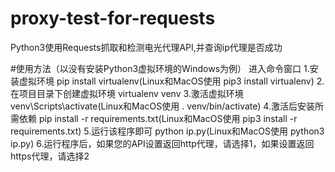 # proxy-test-for-requests
Python3使用Requests抓取和检测电光代理API,并查询ip代理是否成功

#使用方法（以没有安装Python3虚拟环境的Windows为例）
进入命令窗口
1.安装虚拟环境  pip install virtualenv(Linux和MacOS使用 pip3 install virtualenv)
2.在项目目录下创建虚拟环境 virtualenv venv
3.激活虚拟环境 venv\Scripts\activate(Linux和MacOS使用 . venv/bin/activate)
4.激活后安装所需依赖 pip install -r requirements.txt(Linux和MacOS使用 pip3 install -r requirements.txt)
5.运行该程序即可 python ip.py(Linux和MacOS使用 python3 ip.py)
6.运行程序后，如果您的API设置返回http代理，请选择1，如果设置返回https代理，请选择2
